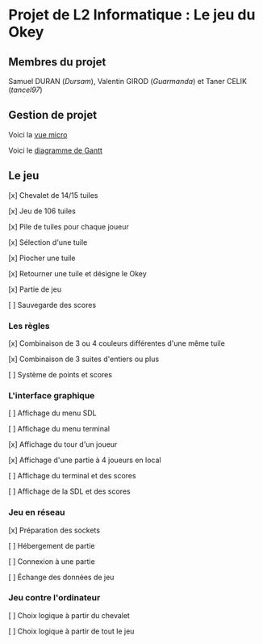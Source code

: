  # Projet de L2 Informatique : Le jeu du Okey
## Membres du projet
Samuel DURAN (_Dursam_), Valentin GIROD (_Guarmanda_) et Taner CELIK (_tancel97_)

## Gestion de projet
Voici la [vue micro](https://trello.com/b/gQjKANUW/projet-okey)

Voici le [diagramme de Gantt](https://onedrive.live.com/View.aspx?resid=98EC20023F1E6EC2!116&authkey=!ADXCvBvONsHHCVo)

## Le jeu
[x] Chevalet de 14/15 tuiles

[x] Jeu de 106 tuiles

[x] Pile de tuiles pour chaque joueur

[x] Sélection d'une tuile

[x] Piocher une tuile

[x] Retourner une tuile et désigne le Okey

[x] Partie de jeu

[ ] Sauvegarde des scores

### Les règles

[x] Combinaison de 3 ou 4 couleurs différentes d'une même tuile

[x] Combinaison de 3 suites d'entiers ou plus

[ ] Système de points et scores

### L'interface graphique

[ ] Affichage du menu SDL

[ ] Affichage du menu terminal

[x] Affichage du tour d'un joueur

[x] Affichage d'une partie à 4 joueurs en local

[ ] Affichage du terminal et des scores

[ ] Affichage de la SDL et des scores

### Jeu en réseau

[x] Préparation des sockets

[ ] Hébergement de partie

[ ] Connexion à une partie

[ ] Échange des données de jeu

### Jeu contre l'ordinateur

[ ] Choix logique à partir du chevalet

[ ] Choix logique à partir de tout le jeu
